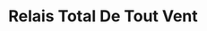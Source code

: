 ---
title: "Relais Total De Tout Vent"
url: /chateauroux/relais-total-de-tout-vent/
shop: Lebensmittel
---